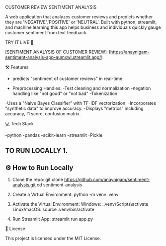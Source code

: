 CUSTOMER REVIEW SENTIMENT ANALYSIS

A web application that analyzes customer reviews and predicts whether they are 'NEGATIVE','POSITIVE' or 'NEUTRAL'.
Built with python, streamlit, and machine learning this app helps business and individuals quickly gauge customer sentiment from text feedback.

TRY IT LIVE 🚀

[SENTIMENT ANALYSIS OF CUSTOMER REVIEW]-(https://anaynigam-sentiment-analysis-app-aumxwl.streamlit.app/)

🛠️ Features
- predicts "sentiment of customer reviews" in real-time.
  
- Preprocessing Handles:
   -Test cleaning and normalization
   -negation handling like "not good" or "not bad"
   -Tokenization
  
-Uses a "Naive Bayes Classifier" with TF-IDF vectorization.
-Incorporates "synthetic data" to improve accuracy.
-Displays "metrics" including accuracy, f1 score, confusion matrix.

💻 Tech Stack

-python
-pandas
-scikit-learn
-streamlit
-Pickle

TO RUN LOCALLY
1.
---

## ⚙️ How to Run Locally
1. Clone the repo:
git clone https://github.com/anaynigam/sentiment-analysis.git
cd sentiment-analysis

2. Create a Virtual Environment:
   python -m venv .venv

3. Activate the Virtual Environment:
   Windows: .\.venv\Scripts\activate
   Linux/macOS: source .venv/bin/activate

4. Run Streamlit App:
   streamlit run app.py
   
📝 License

This project is licensed under the MIT License.
